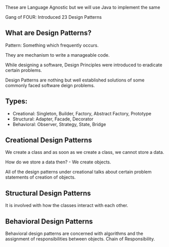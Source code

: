 These are Language Agnostic but we will use Java to implement the same

Gang of FOUR: Introduced 23 Design Patterns

## What are Design Patterns?
Pattern: Something which frequently occurs.

They are mechanism to write a manageable code.

While designing a software, Design Principles were introduced to eradicate certain problems.

Design Patterns are nothing but well established solutions of some commonly faced software deign problems.

## Types:
- Creational: Singleton, Builder, Factory, Abstract Factory, Prototype
- Structural: Adapter, Facade, Decorator
- Behavioral: Observer, Strategy, State, Bridge

## Creational Design Patterns

We create a class and as soon as we create a class, we cannot store a data.

How do we store a data then? - We create objects.

All of the design patterns under creational talks about certain problem statements of creation of objects.

## Structural Design Patterns

It is involved with how the classes interact with each other.

## Behavioral Design Patterns

Behavioral design patterns are concerned with algorithms and the assignment of responsibilities between objects. Chain of Responsibility.

